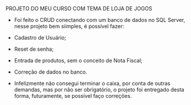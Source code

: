 PROJETO DO MEU CURSO COM TEMA DE LOJA DE JOGOS

-  Foi feito o CRUD conectando com um banco de dados no SQL Server, nesse projeto bem siimples,
é possível fazer:

-  Cadastro de Usuário;
-  Reset de senha;
-  Entrada de produtos, sem o conceito de Nota Fiscal;
-  Correção de dados no banco.

-  Infelizmente não consegui terminar o caixa, por conta de outras demandas, mas por não ser obrigatório,
o projeto foi entregado desta forma, futuramente, se possível faço correções.



